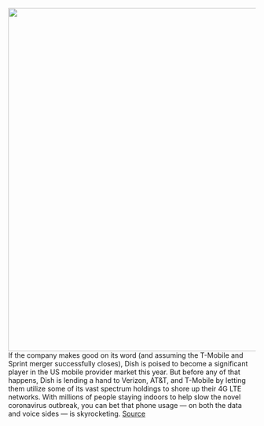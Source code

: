 <img src='https://cdn.vox-cdn.com/thumbor/RO4Yzu1enkRA8CKSg_1Nik7Lj-o=/0x0:2040x1362/1200x800/filters:focal(857x518:1183x844)/cdn.vox-cdn.com/uploads/chorus_image/image/66528643/DSC_4155.0.jpg' width='700px' /><br/>
If the company makes good on its word (and assuming the T-Mobile and Sprint merger successfully closes), Dish is poised to become a significant player in the US mobile provider market this year. But before any of that happens, Dish is lending a hand to Verizon, AT&T, and T-Mobile by letting them utilize some of its vast spectrum holdings to shore up their 4G LTE networks. With millions of people staying indoors to help slow the novel coronavirus outbreak, you can bet that phone usage — on both the data and voice sides — is skyrocketing.
<a href='https://www.theverge.com/2020/3/19/21187378/dish-letting-att-verizon-tmobile-use-spectrum-coronavirus'> Source <a/>